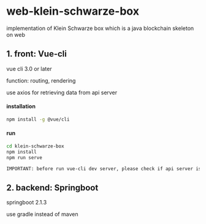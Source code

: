 # web-klein-schwarze-box
implementation of Klein Schwarze box which is a java blockchain skeleton on web


## 1. front: Vue-cli
vue cli 3.0 or later

function: routing, rendering

use axios for retrieving data from api server

#### installation
``` bash
npm install -g @vue/cli
```

#### run
``` bash
cd klein-schwarze-box
npm install
npm run serve
```
```diff
IMPORTANT: before run vue-cli dev server, please check if api server is running. if run api server after running vue dev server, there must be problem
```


## 2. backend: Springboot
springboot 2.1.3

use gradle instead of maven

